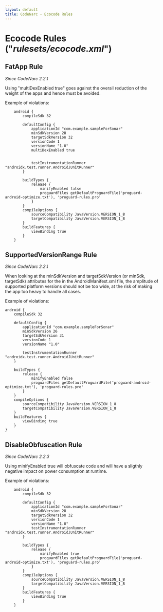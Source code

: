 ```yaml
---
layout: default
title: CodeNarc - Ecocode Rules
---  
```


# Ecocode Rules  ("*rulesets/ecocode.xml*")

## FatApp Rule

*Since CodeNarc 2.2.1*

Using "multiDexEnabled true" goes against the overall reduction of the weight of the apps and hence must be avoided.

Example of violations:

```
    android {
        compileSdk 32

        defaultConfig {
            applicationId "com.example.sampleForSonar"
            minSdkVersion 28
            targetSdkVersion 32
            versionCode 1
            versionName "1.0"
            multiDexEnabled true


            testInstrumentationRunner "androidx.test.runner.AndroidJUnitRunner"
        }

        buildTypes {
            release {
                minifyEnabled false
                proguardFiles getDefaultProguardFile('proguard-android-optimize.txt'), 'proguard-rules.pro'
            }
        }
        compileOptions {
            sourceCompatibility JavaVersion.VERSION_1_8
            targetCompatibility JavaVersion.VERSION_1_8
        }
        buildFeatures {
            viewBinding true
        }
    }
```

## SupportedVersionRange Rule

*Since CodeNarc 2.2.1*

When looking at the minSdkVersion and targetSdkVersion (or minSdk, targetSdk) attributes for the <uses-sdk> in the AndroidManifest.xml file, the amplitude of supported platform versions should not be too wide, at the risk of making the app too heavy to handle all cases.

Example of violations:

```
android {
    compileSdk 32

    defaultConfig {
        applicationId "com.example.sampleForSonar"
        minSdkVersion 26
        targetSdkVersion 31
        versionCode 1
        versionName "1.0"

        testInstrumentationRunner "androidx.test.runner.AndroidJUnitRunner"
    }

    buildTypes {
        release {
            minifyEnabled false
            proguardFiles getDefaultProguardFile('proguard-android-optimize.txt'), 'proguard-rules.pro'
        }
    }
    compileOptions {
        sourceCompatibility JavaVersion.VERSION_1_8
        targetCompatibility JavaVersion.VERSION_1_8
    }
    buildFeatures {
        viewBinding true
    }
}
```

## DisableObfuscation Rule

*Since CodeNarc 2.2.3*

Using minifyEnabled true will obfuscate code and will have a sligthly negative impact on power consumption at runtime.

Example of violations:

```
    android {
        compileSdk 32

        defaultConfig {
            applicationId "com.example.sampleForSonar"
            minSdkVersion 28
            targetSdkVersion 32
            versionCode 1
            versionName "1.0"
            testInstrumentationRunner "androidx.test.runner.AndroidJUnitRunner"
        }

        buildTypes {
            release {
                minifyEnabled true
                proguardFiles getDefaultProguardFile('proguard-android-optimize.txt'), 'proguard-rules.pro'
            }
        }
        compileOptions {
            sourceCompatibility JavaVersion.VERSION_1_8
            targetCompatibility JavaVersion.VERSION_1_8
        }
        buildFeatures {
            viewBinding true
        }
    }
```

